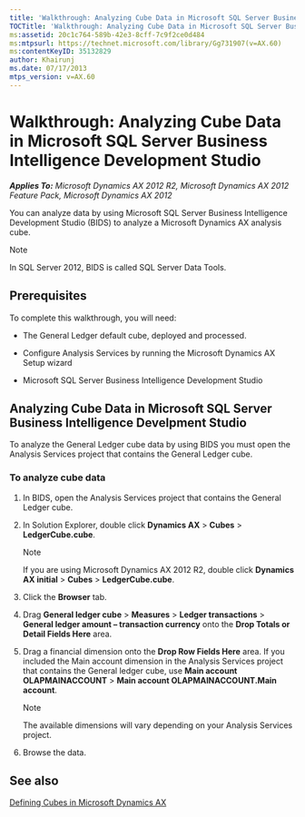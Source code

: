 ```yaml
---
title: 'Walkthrough: Analyzing Cube Data in Microsoft SQL Server Business Intelligence Development Studio'
TOCTitle: 'Walkthrough: Analyzing Cube Data in Microsoft SQL Server Business Intelligence Development Studio'
ms:assetid: 20c1c764-589b-42e3-8cff-7c9f2ce0d484
ms:mtpsurl: https://technet.microsoft.com/library/Gg731907(v=AX.60)
ms:contentKeyID: 35132829
author: Khairunj
ms.date: 07/17/2013
mtps_version: v=AX.60
---
```


# Walkthrough: Analyzing Cube Data in Microsoft SQL Server Business Intelligence Development Studio 


_**Applies To:** Microsoft Dynamics AX 2012 R2, Microsoft Dynamics AX 2012 Feature Pack, Microsoft Dynamics AX 2012_

You can analyze data by using Microsoft SQL Server Business Intelligence Development Studio (BIDS) to analyze a Microsoft Dynamics AX analysis cube.


> [!NOTE]
> <P>In SQL Server 2012, BIDS is called SQL Server Data Tools.</P>



## Prerequisites

To complete this walkthrough, you will need:

  - The General Ledger default cube, deployed and processed.

  - Configure Analysis Services by running the Microsoft Dynamics AX Setup wizard

  - Microsoft SQL Server Business Intelligence Development Studio

## Analyzing Cube Data in Microsoft SQL Server Business Intelligence Develpment Studio

To analyze the General Ledger cube data by using BIDS you must open the Analysis Services project that contains the General Ledger cube.

### To analyze cube data

1.  In BIDS, open the Analysis Services project that contains the General Ledger cube.

2.  In Solution Explorer, double click **Dynamics AX** \> **Cubes** \> **LedgerCube.cube**.
    

    > [!NOTE]
    > <P>If you are using Microsoft Dynamics AX 2012 R2, double click <STRONG>Dynamics AX initial</STRONG> &gt; <STRONG>Cubes</STRONG> &gt; <STRONG>LedgerCube.cube</STRONG>.</P>



3.  Click the **Browser** tab.

4.  Drag **General ledger cube** \> **Measures** \> **Ledger transactions** \> **General ledger amount – transaction currency** onto the **Drop Totals or Detail Fields Here** area.

5.  Drag a financial dimension onto the **Drop Row Fields Here** area. If you included the Main account dimension in the Analysis Services project that contains the General ledger cube, use **Main account OLAPMAINACCOUNT** \> **Main account OLAPMAINACCOUNT.Main account**.
    

    > [!NOTE]
    > <P>The available dimensions will vary depending on your Analysis Services project.</P>



6.  Browse the data.

## See also

[Defining Cubes in Microsoft Dynamics AX](defining-cubes-in-microsoft-dynamics-ax.md)

